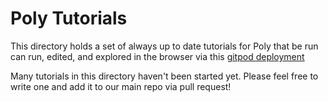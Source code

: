 # Poly Tutorials

This directory holds a set of always up to date tutorials for Poly that be run can run, edited, and explored in the browser via this [gitpod deployment](https://gitpod.io/#tutorial=true/https://github.com/koeng101/dnadesign)

Many tutorials in this directory haven't been started yet. Please feel free to write one and add it to our main repo via pull request!